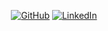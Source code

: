 
<p align="center">
	<a href="https://github.com/feggah"><img src="https://img.icons8.com/bubbles/50/000000/github.png" alt="GitHub"/></a>
	<a href="https://www.linkedin.com/in/feggah/"><img src="https://img.icons8.com/bubbles/50/000000/linkedin.png" alt="LinkedIn"/></a>
</p>
